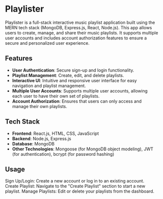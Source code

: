 # Playlister

Playlister is a full-stack interactive music playlist application built using the MERN tech stack (MongoDB, Express.js, React, Node.js). This app allows users to create, manage, and share their music playlists. It supports multiple user accounts and includes account authorization features to ensure a secure and personalized user experience.

## Features

- **User Authentication**: Secure sign-up and login functionality.
- **Playlist Management**: Create, edit, and delete playlists.
- **Interactive UI**: Intuitive and responsive user interface for easy navigation and playlist management.
- **Multiple User Accounts**: Supports multiple user accounts, allowing each user to have their own set of playlists.
- **Account Authorization**: Ensures that users can only access and manage their own playlists.

## Tech Stack

- **Frontend**: React.js, HTML, CSS, JavaScript
- **Backend**: Node.js, Express.js
- **Database**: MongoDB
- **Other Technologies**: Mongoose (for MongoDB object modeling), JWT (for authentication), bcrypt (for password hashing)

## Usage
Sign Up/Login: Create a new account or log in to an existing account.
Create Playlist: Navigate to the "Create Playlist" section to start a new playlist.
Manage Playlists: Edit or delete your playlists from the dashboard.
